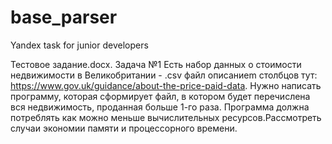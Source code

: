 # base_parser
Yandex task for junior developers

Тестовое задание.docx. Задача №1
 Есть набор данных о стоимости недвижимости в Великобритании - .csv файл описаниеm столбцов тут: https://www.gov.uk/guidance/about-the-price-paid-data. Нужно написать программу, которая сформирует файл, в котором будет перечислена вся недвижимость, проданная больше 1-го раза. Программа должна потреблять как можно меньше вычислительных ресурсов.Рассмотреть случаи экономии памяти и процессорного времени.
 
